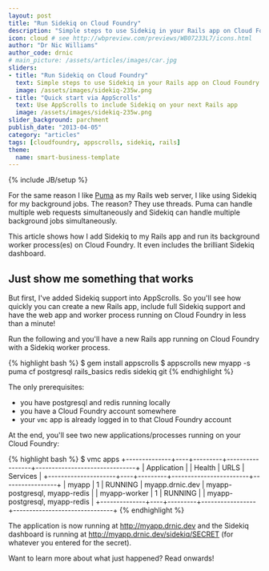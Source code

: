 ```yaml
---
layout: post
title: "Run Sidekiq on Cloud Foundry"
description: "Simple steps to use Sidekiq in your Rails app on Cloud Foundry; even faster with AppScroll!"
icon: cloud # see http://wbpreview.com/previews/WB07233L7/icons.html
author: "Dr Nic Williams"
author_code: drnic
# main_picture: /assets/articles/images/car.jpg
sliders:
- title: "Run Sidekiq on Cloud Foundry"
  text: Simple steps to use Sidekiq in your Rails app on Cloud Foundry
  image: /assets/images/sidekiq-235w.png
- title: "Quick start via AppScrolls"
  text: Use AppScrolls to include Sidekiq on your next Rails app
  image: /assets/images/sidekiq-235w.png
slider_background: parchment
publish_date: "2013-04-05"
category: "articles"
tags: [cloudfoundry, appscrolls, sidekiq, rails]
theme:
  name: smart-business-template
---
```

{% include JB/setup %}

For the same reason I like [Puma](http://starkandwayne.com/articles/2013/03/27/puma-in-cloud-foundry/ "Stark & Wayne's Did you know you can use Puma in Cloud Foundry?") as my Rails web server, I like using Sidekiq for my background jobs. The reason? They use threads. Puma can handle multiple web requests simultaneously and Sidekiq can handle multiple background jobs simultaneously.

This article shows how I add Sidekiq to my Rails app and run its background worker process(es) on Cloud Foundry. It even includes the brilliant Sidekiq dashboard.

## Just show me something that works

But first, I've added Sidekiq support into AppScrolls. So you'll see how quickly you can create a new Rails app, include full Sidekiq support and have the web app and worker process running on Cloud Foundry in less than a minute!

Run the following and you'll have a new Rails app running on Cloud Foundry with a Sidekiq worker process.

{% highlight bash %}
$ gem install appscrolls
$ appscrolls new myapp -s puma cf postgresql rails_basics redis sidekiq git
{% endhighlight %}

The only prerequisites:

* you have postgresql and redis running locally
* you have a Cloud Foundry account somewhere
* your `vmc` app is already logged in to that Cloud Foundry account

At the end, you'll see two new applications/processes running on your Cloud Foundry:

{% highlight bash %}
$ vmc apps
+--------------+----+---------+-----------------+-------------------------------+
| Application  |    | Health  | URLS            | Services                      |
+---------------------+----+---------+------------------------+-----------------+
| myapp        | 1  | RUNNING | myapp.drnic.dev | myapp-postgresql, myapp-redis |
| myapp-worker | 1  | RUNNING |                 | myapp-postgresql, myapp-redis |
+--------------+----+---------+-----------------+-------------------------------+
{% endhighlight %}

The application is now running at http://myapp.drnic.dev and the Sidekiq dashboard is running at http://myapp.drnic.dev/sidekiq/SECRET (for whatever you entered for the secret).

Want to learn more about what just happened? Read onwards!

